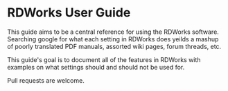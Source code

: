 # RDWorks User Guide

This guide aims to be a central reference for using the RDWorks software.
Searching google for what each setting in RDWorks does yeilds a mashup of
poorly translated PDF manuals, assorted wiki pages, forum threads, etc.

This guide's goal is to document all of the features in RDWorks with examples
on what settings should and should not be used for.

Pull requests are welcome.
